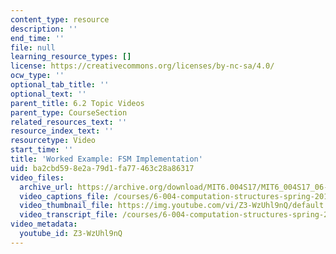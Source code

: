 ```yaml
---
content_type: resource
description: ''
end_time: ''
file: null
learning_resource_types: []
license: https://creativecommons.org/licenses/by-nc-sa/4.0/
ocw_type: ''
optional_tab_title: ''
optional_text: ''
parent_title: 6.2 Topic Videos
parent_type: CourseSection
related_resources_text: ''
resource_index_text: ''
resourcetype: Video
start_time: ''
title: 'Worked Example: FSM Implementation'
uid: ba2cbd59-8e2a-79d1-fa77-463c28a86317
video_files:
  archive_url: https://archive.org/download/MIT6.004S17/MIT6_004S17_06-02-07-02_300k.mp4
  video_captions_file: /courses/6-004-computation-structures-spring-2017/df47d0de65bd5deeb5d3b21fc4c461a4_Z3-WzUhl9nQ.vtt
  video_thumbnail_file: https://img.youtube.com/vi/Z3-WzUhl9nQ/default.jpg
  video_transcript_file: /courses/6-004-computation-structures-spring-2017/9115d40527f58703dadfcb923e65ad36_Z3-WzUhl9nQ.pdf
video_metadata:
  youtube_id: Z3-WzUhl9nQ
---
```

